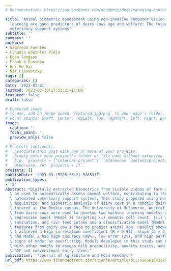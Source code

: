```yaml
---
# Documentation: https://sourcethemes.com/academic/docs/managing-content/

title: 'Animal biometric assessment using non-invasive computer vision and machine
  learning are good predictors of dairy cows age and welfare: The future of automated
  veterinary support systems'
subtitle: ''
summary: ''
authors:
- Sigfredo Fuentes
- Claudia Gonzalez Viejo
- Eden Tongson
- Frank R Dunshea
- Hai Ho Dac
- Nir Lipovetzky
tags: []
categories: []
date: '2022-01-01'
lastmod: 2023-03-15T17:53:21+11:00
featured: false
draft: false

# Featured image
# To use, add an image named `featured.jpg/png` to your page's folder.
# Focal points: Smart, Center, TopLeft, Top, TopRight, Left, Right, BottomLeft, Bottom, BottomRight.
image:
  caption: ''
  focal_point: ''
  preview_only: false

# Projects (optional).
#   Associate this post with one or more of your projects.
#   Simply enter your project's folder or file name without extension.
#   E.g. `projects = ["internal-project"]` references `content/project/deep-learning/index.md`.
#   Otherwise, set `projects = []`.
projects: []
publishDate: '2023-03-15T06:53:21.586531Z'
publication_types:
- '2'
abstract: "Digitally extracted biometrics from visible videos of farm animals could\
  \ be used to automatically assess animal welfare, contributing to the future of\
  \ automated veterinary support systems. This study proposed using non-invasive video\
  \ acquisition and biometric analysis of dairy cows in a robotic dairy farm (RDF)\
  \ located at the Dookie campus, The University of Melbourne, Australia. Data extracted\
  \ from dairy cows were used to develop two machine learning models: a biometrics\
  \ regression model (Model 1) targeting (i) somatic cell count, (ii) weight, (iii)\
  \ rumination, and (iv) feed intake and a classification model (Model 2) mapping\
  \ features from dairy cow's face to predict animal age. Results showed that Model\
  \ 1 achieved a high correlation coefficient (R = 0.96), slope (b = 0.96), and performance,\
  \ and Model 2 had high accuracy (98%), low error (2%), and high performance without\
  \ signs of under or overfitting. Models developed in this study can be used in parallel\
  \ with other models to assess milk productivity, quality traits, and welfare for\
  \ RDF and conventional dairy farms."
publication: '*Journal of Agriculture and Food Research*'
url_pdf: https://www.sciencedirect.com/science/article/pii/S2666154322001211
---
```

